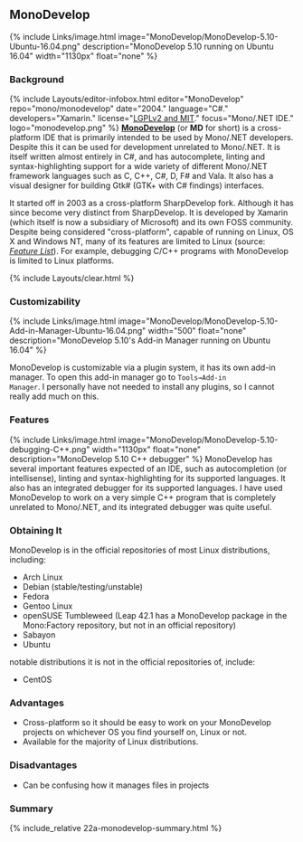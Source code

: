 ## MonoDevelop
{% include Links/image.html image="MonoDevelop/MonoDevelop-5.10-Ubuntu-16.04.png" description="MonoDevelop 5.10 running on Ubuntu 16.04" width="1130px" float="none" %}

### Background
{% include Layouts/editor-infobox.html editor="MonoDevelop" repo="mono/monodevelop" date="2004." language="C#." developers="Xamarin." license="<a href='http://www.monodevelop.com/help/faq/#under-which-license-is-monodevelop-available' link='_blank'>LGPLv2 and MIT</a>." focus="Mono/.NET IDE." logo="monodevelop.png" %}
[**MonoDevelop**](http://www.monodevelop.com/) (or **MD** for short) is a cross-platform IDE that is primarily intended to be used by Mono/.NET developers. Despite this it can be used for development unrelated to Mono/.NET. It is itself written almost entirely in C#, and has autocomplete, linting and syntax-highlighting support for a wide variety of different Mono/.NET framework languages such as C, C++, C#, D, F# and Vala. It also has a visual designer for building Gtk# (GTK+ with C# findings) interfaces.

It started off in 2003 as a cross-platform SharpDevelop fork. Although it has since become very distinct from SharpDevelop. It is developed by Xamarin (which itself is now a subsidiary of Microsoft) and its own FOSS community. Despite being considered "cross-platform", capable of running on Linux, OS X and Windows NT, many of its features are limited to Linux (source: [*Feature List*](http://www.monodevelop.com/documentation/feature-list/)). For example, debugging C/C++ programs with MonoDevelop is limited to Linux platforms.

{% include Layouts/clear.html %}<br/>
### Customizability
{% include Links/image.html image="MonoDevelop/MonoDevelop-5.10-Add-in-Manager-Ubuntu-16.04.png" width="500" float="none" description="MonoDevelop 5.10's Add-in Manager running on Ubuntu 16.04" %}

MonoDevelop is customizable via a plugin system, it has its own add-in manager. To open this add-in manager go to <code>Tools&rarr;Add-in Manager</code>. I personally have not needed to install any plugins, so I cannot really add much on this.

### Features
{% include Links/image.html image="MonoDevelop/MonoDevelop-5.10-debugging-C++.png" width="1130px" float="none" description="MonoDevelop 5.10 C++ debugger" %}
MonoDevelop has several important features expected of an IDE, such as autocompletion (or intellisense), linting and syntax-highlighting for its supported languages. It also has an integrated debugger for its supported languages. I have used MonoDevelop to work on a very simple C++ program that is completely unrelated to Mono/.NET, and its integrated debugger was quite useful.

### Obtaining It
MonoDevelop is in the official repositories of most Linux distributions, including:
* Arch Linux
* Debian (stable/testing/unstable)
* Fedora
* Gentoo Linux
* openSUSE Tumbleweed (Leap 42.1 has a MonoDevelop package in the Mono:Factory repository, but not in an official repository)
* Sabayon
* Ubuntu

notable distributions it is not in the official repositories of, include:

* CentOS

### Advantages
* Cross-platform so it should be easy to work on your MonoDevelop projects on whichever OS you find yourself on, Linux or not.
* Available for the majority of Linux distributions.

### Disadvantages
* Can be confusing how it manages files in projects

### Summary
{% include_relative 22a-monodevelop-summary.html %}
